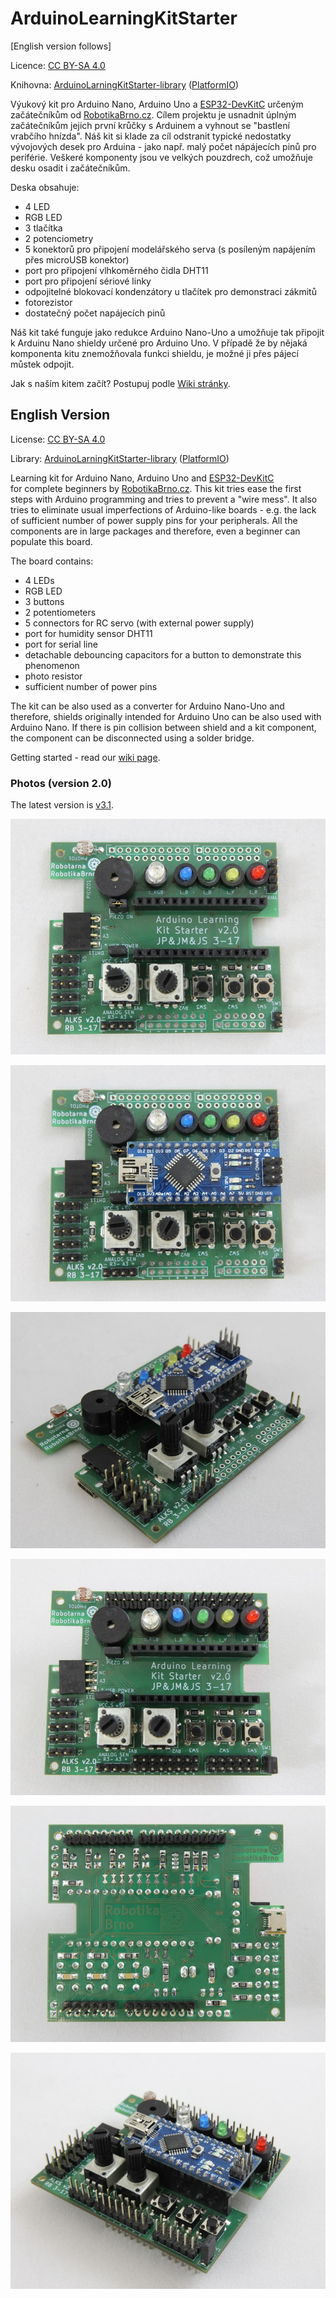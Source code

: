 # ArduinoLearningKitStarter

[English version follows]

Licence: [CC BY-SA 4.0](https://creativecommons.org/licenses/by-sa/4.0/?)

Knihovna: [ArduinoLarningKitStarter-library](https://github.com/RoboticsBrno/ArduinoLearningKitStarter-library.git) ([PlatformIO](https://platformio.org/lib/show/1745/ArduinoLearningKitStarter/))

Výukový kit pro Arduino Nano, Arduino Uno a 
[ESP32-DevKitC](https://www.espressif.com/en/products/hardware/esp32-devkitc/overview) 
určeným začátečníkům od [RobotikaBrno.cz](http://robotikabrno.cz/). 
Cílem projektu je usnadnit úplným začátečníkům jejich první krůčky s Arduinem 
a vyhnout se "bastlení vrabčího hnízda". Náš kit si klade za cíl odstranit 
typické nedostatky vývojových desek pro Arduina - jako např. malý počet 
nápájecích pinů pro periférie. Veškeré komponenty jsou ve velkých pouzdrech, 
což umožňuje desku osadit i začátečníkům.

Deska obsahuje:

- 4 LED
- RGB LED
- 3 tlačítka
- 2 potenciometry
- 5 konektorů pro připojení modelářského serva (s posíleným napájením přes
  microUSB konektor)
- port pro připojení vlhkoměrného čidla DHT11
- port pro připojení sériové linky
- odpojitelné blokovací kondenzátory u tlačítek pro demonstraci zákmitů
- fotorezistor
- dostatečný počet napájecích pinů

Náš kit také funguje jako redukce Arduino Nano-Uno a umožňuje tak připojit k
Arduinu Nano shieldy určené pro Arduino Uno. V případě že by nějaká komponenta
kitu znemožňovala funkci shieldu, je možné ji přes pájecí můstek odpojit.

Jak s naším kitem začít? Postupuj podle [Wiki stránky](https://github.com/RoboticsBrno/ArduinoLearningKitStarter/wiki).

## English Version

License: [CC BY-SA 4.0](https://creativecommons.org/licenses/by-sa/4.0/?)

Library: [ArduinoLarningKitStarter-library](https://github.com/RoboticsBrno/ArduinoLearningKitStarter-library.git) ([PlatformIO](https://platformio.org/lib/show/1745/ArduinoLearningKitStarter/))

Learning kit for Arduino Nano, Arduino Uno and [ESP32-DevKitC](https://www.espressif.com/en/products/hardware/esp32-devkitc/overview)  
for complete beginners by
[RobotikaBrno.cz](http://robotikabrno.cz/). This kit tries ease the first steps
with Arduino programming and tries to prevent a "wire mess". It also tries to
eliminate usual imperfections of Arduino-like boards - e.g. the lack of
sufficient number of power supply pins for your peripherals. All the components
are in large packages and therefore, even a beginner can populate this board.

The board contains:

- 4 LEDs
- RGB LED
- 3 buttons
- 2 potentiometers
- 5 connectors for RC servo (with external power supply)
- port for humidity sensor DHT11
- port for serial line
- detachable debouncing capacitors for a button to demonstrate this phenomenon
- photo resistor
- sufficient number of power pins

The kit can be also used as a converter for Arduino Nano-Uno and therefore,
shields originally intended for Arduino Uno can be also used with Arduino Nano.
If there is pin collision between shield and a kit component, the component can
be disconnected using a solder bridge.

Getting started - read our [wiki page](https://github.com/RoboticsBrno/ArduinoLearningKitStarter/wiki#english).

### Photos (version 2.0)

The latest version is [v3.1](https://github.com/RoboticsBrno/ArduinoLearningKitStarter/releases/).

![/media/ALKS_v2.0_2.01_top.JPG](/media/ALKS_v2.0_2.01_top.JPG)

![/media/ALKS_v2.0_2.02_top+nano.JPG](/media/ALKS_v2.0_2.02_top+nano.JPG)

![/media/ALKS_v2.0_2.03_trig+nano.JPG](/media/ALKS_v2.0_2.03_trig+nano.JPG)

![/media/ALKS_v2.0_3.00_top.JPG](/media/ALKS_v2.0_3.00_top.JPG)

![/media/ALKS_v2.0_3.01_bot.JPG](/media/ALKS_v2.0_3.01_bot.JPG)

![/media/ALKS_v2.0_3.02_trig+nano.JPG](/media/ALKS_v2.0_3.02_trig+nano.JPG)
